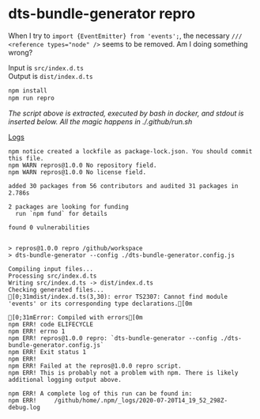 # dts-bundle-generator repro

When I try to `import {EventEmitter} from 'events';`, the necessary `/// <reference types="node" />` seems to be removed.  Am I doing something wrong?

Input is `src/index.d.ts`  
Output is `dist/index.d.ts`

```bash
npm install
npm run repro
```

*The script above is extracted, executed by bash in docker, and stdout is inserted below.  All the magic happens in ./.github/run.sh*

[Logs](https://github.com/cspotcode/repros/runs/76710127)

```output
npm notice created a lockfile as package-lock.json. You should commit this file.
npm WARN repros@1.0.0 No repository field.
npm WARN repros@1.0.0 No license field.

added 30 packages from 56 contributors and audited 31 packages in 2.786s

2 packages are looking for funding
  run `npm fund` for details

found 0 vulnerabilities


> repros@1.0.0 repro /github/workspace
> dts-bundle-generator --config ./dts-bundle-generator.config.js

Compiling input files...
Processing src/index.d.ts
Writing src/index.d.ts -> dist/index.d.ts
Checking generated files...
[0;31mdist/index.d.ts(3,30): error TS2307: Cannot find module 'events' or its corresponding type declarations.[0m

[0;31mError: Compiled with errors[0m
npm ERR! code ELIFECYCLE
npm ERR! errno 1
npm ERR! repros@1.0.0 repro: `dts-bundle-generator --config ./dts-bundle-generator.config.js`
npm ERR! Exit status 1
npm ERR! 
npm ERR! Failed at the repros@1.0.0 repro script.
npm ERR! This is probably not a problem with npm. There is likely additional logging output above.

npm ERR! A complete log of this run can be found in:
npm ERR!     /github/home/.npm/_logs/2020-07-20T14_19_52_298Z-debug.log
```
